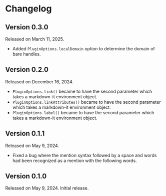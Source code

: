 <!-- deno-fmt-ignore-file -->

Changelog
=========

Version 0.3.0
-------------

Released on March 11, 2025.

 -  Added `PluginOptions.localDomain` option to determine the domain of bare
    handles.


Version 0.2.0
-------------

Released on December 16, 2024.

 -  `PluginOptions.link()` became to have the second parameter which takes
    a markdown-it environment object.
 -  `PluginOptions.linkAttributes()` became to have the second parameter which
    takes a markdown-it environment object.
 -  `PluginOptions.label()` became to have the second parameter which takes
    a markdown-it environment object.


Version 0.1.1
-------------

Released on May 9, 2024.

 -  Fixed a bug where the mention syntax followed by a space and words had been
    recognized as a mention with the following words.


Version 0.1.0
-------------

Released on May 9, 2024.  Initial release.
